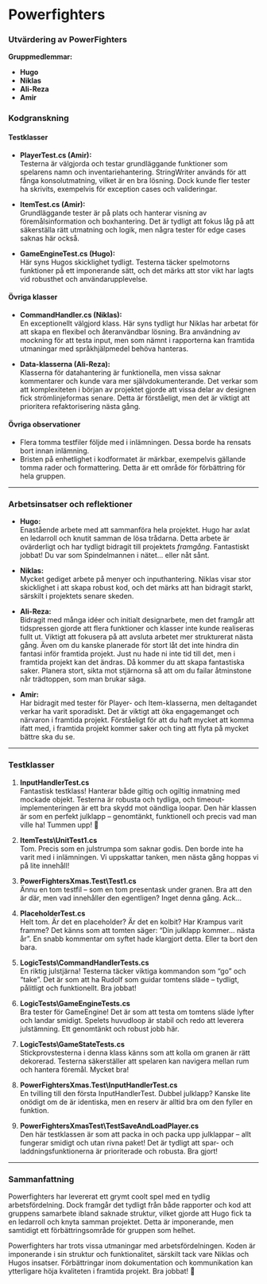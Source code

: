 # Powerfighters

### **Utvärdering av PowerFighters**

**Gruppmedlemmar:**

- **Hugo**
- **Niklas**
- **Ali-Reza**
- **Amir**

### **Kodgranskning**

#### **Testklasser**

- **PlayerTest.cs (Amir):**  
    Testerna är välgjorda och testar grundläggande funktioner som spelarens namn och inventariehantering. StringWriter används för att fånga konsolutmatning, vilket är en bra lösning. Dock kunde fler tester ha skrivits, exempelvis för exception cases och valideringar.
    
- **ItemTest.cs (Amir):**  
    Grundläggande tester är på plats och hanterar visning av föremålsinformation och boxhantering. Det är tydligt att fokus låg på att säkerställa rätt utmatning och logik, men några tester för edge cases saknas här också.
    
- **GameEngineTest.cs (Hugo):**  
    Här syns Hugos skicklighet tydligt. Testerna täcker spelmotorns funktioner på ett imponerande sätt, och det märks att stor vikt har lagts vid robusthet och användarupplevelse.
    

#### **Övriga klasser**

- **CommandHandler.cs (Niklas):**  
    En exceptionellt välgjord klass. Här syns tydligt hur Niklas har arbetat för att skapa en flexibel och återanvändbar lösning. Bra användning av mockning för att testa input, men som nämnt i rapporterna kan framtida utmaningar med språkhjälpmedel behöva hanteras. 
    
- **Data-klasserna (Ali-Reza):**  
    Klasserna för datahantering är funktionella, men vissa saknar kommentarer och kunde vara mer självdokumenterande. Det verkar som att komplexiteten i början av projektet gjorde att vissa delar av designen fick strömlinjeformas senare. Detta är förståeligt, men det är viktigt att prioritera refaktorisering nästa gång.
    

#### **Övriga observationer**

- Flera tomma testfiler följde med i inlämningen. Dessa borde ha rensats bort innan inlämning.
- Bristen på enhetlighet i kodformatet är märkbar, exempelvis gällande tomma rader och formattering. Detta är ett område för förbättring för hela gruppen.

---

### **Arbetsinsatser och reflektioner**

- **Hugo:**  
    Enastående arbete med att sammanföra hela projektet. Hugo har axlat en ledarroll och knutit samman de lösa trådarna. Detta arbete är ovärderligt och har tydligt bidragit till projektets _framgång_. Fantastiskt jobbat! Du var som Spindelmannen i nätet... eller nåt sånt.
    
- **Niklas:**  
    Mycket gediget arbete på menyer och inputhantering. Niklas visar stor skicklighet i att skapa robust kod, och det märks att han bidragit starkt, särskilt i projektets senare skeden.
    
- **Ali-Reza:**  
    Bidragit med många idéer och initialt designarbete, men det framgår att tidspressen gjorde att flera funktioner och klasser inte kunde realiseras fullt ut. Viktigt att fokusera på att avsluta arbetet mer strukturerat nästa gång. Även om du kanske planerade för stort låt det inte hindra din fantasi inför framtida projekt.  Just nu hade ni inte tid till det, men i framtida projekt kan det ändras. Då kommer du att skapa fantastiska saker. Planera stort, sikta mot stjärnorna så att om du failar åtminstone når trädtoppen, som man brukar säga.  
    
- **Amir:**  
    Har bidragit med tester för Player- och Item-klasserna, men deltagandet verkar ha varit sporadiskt. Det är viktigt att öka engagemanget och närvaron i framtida projekt. Förståeligt för att du haft mycket att komma ifatt med, i framtida projekt kommer saker och ting att flyta på mycket bättre ska du se.
    

---

### **Testklasser**

1. **InputHandlerTest.cs**  
    Fantastisk testklass! Hanterar både giltig och ogiltig inmatning med mockade objekt. Testerna är robusta och tydliga, och timeout-implementeringen är ett bra skydd mot oändliga loopar. Den här klassen är som en perfekt julklapp – genomtänkt, funktionell och precis vad man ville ha! Tummen upp! 🎁
    
2. **ItemTests\UnitTest1.cs**  
    Tom. Precis som en julstrumpa som saknar godis. Den borde inte ha varit med i inlämningen. Vi uppskattar tanken, men nästa gång hoppas vi på lite innehåll!
    
3. **PowerFightersXmas.Test\Test1.cs**  
    Ännu en tom testfil – som en tom presentask under granen. Bra att den är där, men vad innehåller den egentligen? Inget denna gång. Ack...
    
4. **PlaceholderTest.cs**  
    Helt tom. Är det en placeholder? Är det en kolbit? Har Krampus varit framme? Det känns som att tomten säger: “Din julklapp kommer… nästa år”. En snabb kommentar om syftet hade klargjort detta. Eller ta bort den bara.
    
5. **LogicTests\CommandHandlerTests.cs**  
    En riktig julstjärna! Testerna täcker viktiga kommandon som “go” och “take”. Det är som att ha Rudolf som guidar tomtens släde – tydligt, pålitligt och funktionellt. Bra jobbat!
    
6. **LogicTests\GameEngineTests.cs**  
    Bra tester för GameEngine! Det är som att testa om tomtens släde lyfter och landar smidigt. Spelets huvudloop är stabil och redo att leverera julstämning. Ett genomtänkt och robust jobb här.
    
7. **LogicTests\GameStateTests.cs**  
    Stickprovstesterna i denna klass känns som att kolla om granen är rätt dekorerad. Testerna säkerställer att spelaren kan navigera mellan rum och hantera föremål. Mycket bra!
    
8. **PowerFightersXmas.Test\InputHandlerTest.cs**  
    En tvilling till den första InputHandlerTest. Dubbel julklapp? Kanske lite onödigt om de är identiska, men en reserv är alltid bra om den fyller en funktion.
    
9. **PowerFightersXmasTest\TestSaveAndLoadPlayer.cs**  
    Den här testklassen är som att packa in och packa upp julklappar – allt fungerar smidigt och utan rivna paket! Det är tydligt att spar- och laddningsfunktionerna är prioriterade och robusta. Bra gjort!
    

---

### **Sammanfattning**

Powerfighters har levererat ett grymt coolt spel med en tydlig arbetsfördelning. Dock framgår det tydligt från både rapporter och kod att gruppens samarbete ibland saknade struktur, vilket gjorde att Hugo fick ta en ledarroll och knyta samman projektet. Detta är imponerande, men samtidigt ett förbättringsområde för gruppen som helhet. 

Powerfighters har trots vissa utmaningar med arbetsfördelningen. Koden är imponerande i sin struktur och funktionalitet, särskilt tack vare Niklas och Hugos insatser. Förbättringar inom dokumentation och kommunikation kan ytterligare höja kvaliteten i framtida projekt. Bra jobbat! 🎉